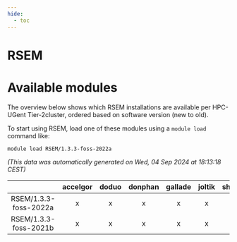 ```yaml
---
hide:
  - toc
---
```


RSEM
====

# Available modules


The overview below shows which RSEM installations are available per HPC-UGent Tier-2cluster, ordered based on software version (new to old).

To start using RSEM, load one of these modules using a `module load` command like:

```shell
module load RSEM/1.3.3-foss-2022a
```

*(This data was automatically generated on Wed, 04 Sep 2024 at 18:13:18 CEST)*  

| |accelgor|doduo|donphan|gallade|joltik|shinx|skitty|
| :---: | :---: | :---: | :---: | :---: | :---: | :---: | :---: |
|RSEM/1.3.3-foss-2022a|x|x|x|x|x|-|x|
|RSEM/1.3.3-foss-2021b|x|x|x|x|x|-|x|

